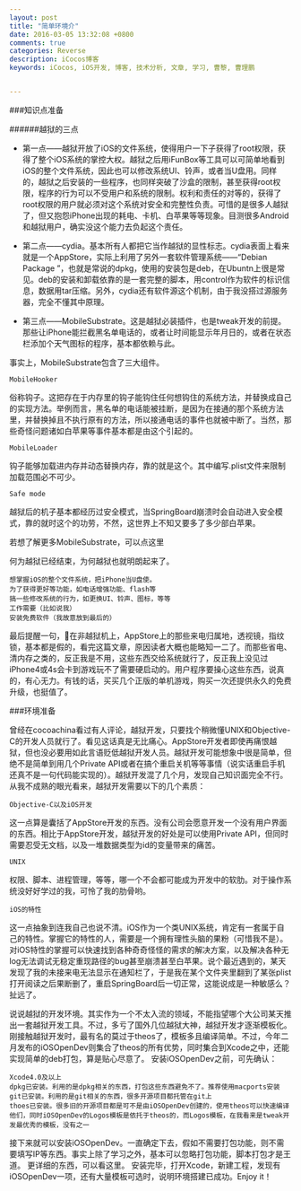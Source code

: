 ```yaml
---
layout: post
title: "简单环境介"
date: 2016-03-05 13:32:08 +0800
comments: true
categories: Reverse
description: iCocos博客
keywords: iCocos, iOS开发, 博客, 技术分析, 文章, 学习, 曹黎, 曹理鹏


---
```


###知识点准备

######越狱的三点

* 第一点——越狱开放了iOS的文件系统，使得用户一下子获得了root权限，获得了整个iOS系统的掌控大权。越狱之后用iFunBox等工具可以可简单地看到iOS的整个文件系统，因此也可以修改系统UI、铃声，或者当U盘用。同样的，越狱之后安装的一些程序，也同样突破了沙盒的限制，甚至获得root权限，程序的行为可以不受用户和系统的限制。权利和责任的对等的，获得了root权限的用户就必须对这个系统对安全和完整性负责。可惜的是很多人越狱了，但又抱怨iPhone出现的耗电、卡机、白苹果等等现象。目测很多Android和越狱用户，确实没这个能力去负起这个责任。

* 第二点——cydia。基本所有人都把它当作越狱的显性标志。cydia表面上看来就是一个AppStore，实际上利用了另外一套软件管理系统——“Debian Package ”，也就是常说的dpkg，使用的安装包是deb，在Ubuntn上很是常见。deb的安装和卸载依靠的是一套完整的脚本，用control作为软件的标识信息，数据用tar压缩。另外，cydia还有软件源这个机制，由于我没搭过源服务器，完全不懂其中原理。

* 第三点——MobileSubstrate。这是越狱必装插件，也是tweak开发的前提。那些让iPhone能拦截黑名单电话的，或者让时间能显示年月日的，或者在状态栏添加个天气图标的程序，基本都依赖与此。





<!--more-->




事实上，MobileSubstrate包含了三大组件。

    MobileHooker

俗称钩子。这把存在于内存里的钩子能钩住任何想钩住的系统方法，并替换成自己的实现方法。举例而言，黑名单的电话能被挂断，是因为在接通的那个系统方法里，并替换掉且不执行原有的方法，所以接通电话的事件也就被中断了。当然，那些奇怪问题诸如白苹果等事件基本都是由这个引起的。

    MobileLoader

钩子能够加载进内存并动态替换内存，靠的就是这个。其中编写.plist文件来限制加载范围必不可少。

    Safe mode

越狱后的机子基本都经历过安全模式，当SpringBoard崩溃时会自动进入安全模式，靠的就时这个的功劳，不然，这世界上不知又要多了多少部白苹果。

若想了解更多MobileSubstrate，可以点这里

何为越狱已经结束，为何越狱也就明朗起来了。

    想掌握iOS的整个文件系统，把iPhone当U盘使。
    为了获得更好等功能，如电话增强功能、flash等
    搞一些修改系统的行为，如更换UI、铃声、图标，等等
    工作需要（比如说我）
    安装免费软件（我故意放到最后的）

最后提醒一句，在非越狱机上，AppStore上的那些来电归属地，透视镜，指纹锁，基本都是假的，看完这篇文章，原因读者大概也能略知一二了。而那些省电、清内存之类的，反正我是不用，这些东西交给系统就行了，反正我上没见过iPhone4或4s会卡到游戏玩不了需要硬启动的。用户程序要操心这些东西，说真的，有心无力。有钱的话，买买几个正版的单机游戏，购买一次还提供永久的免费升级，也挺值了。

###环境准备


曾经在cocoachina看过有人评论，越狱开发，只要找个稍微懂UNIX和Objective-C的开发人员就行了。看见这话真是无比痛心。AppStore开发者即使再痛恨越狱，但也没必要用如此言语贬低越狱开发人员。越狱开发可能想象中很是简单，但绝不是简单到用几个Private API或者在搞个重启关机等等事情（说实话重启手机还真不是一句代码能实现的）。越狱开发混了几个月，发现自己知识面完全不行。从我不成熟的眼光看来，越狱开发需要以下的几个素质：

    Objective-C以及iOS开发

这一点算是囊括了AppStore开发的东西。没有公司会愿意开发一个没有用户界面的东西。相比于AppStore开发，越狱开发的好处是可以使用Private API，但同时需要忍受无文档，以及一堆数据类型为id的变量带来的痛苦。

    UNIX

权限、脚本、进程管理，等等，哪一个不会都可能成为开发中的软肋。对于操作系统没好好学过的我，可怜了我的肋骨哟。

    iOS的特性

这一点抽象到连我自己也说不清。iOS作为一个类UNIX系统，肯定有一套属于自己的特性。掌握它的特性的人，需要是一个拥有理性头脑的果粉（可惜我不是）。对iOS特性的掌握可以快速找到各种奇奇怪怪的需求的解决方案，以及解决各种无log无法调试无稳定重现路径的bug甚至崩溃甚至白苹果。说个最近遇到的，某天发现了我的未接来电无法显示在通知栏了，于是我在某个文件夹里翻到了某张plist打开阅读之后果断删了，重启SpringBoard后一切正常，这能说成是一种敏感么？ 扯远了。


说说越狱的开发环境。其实作为一个不太入流的领域，不能指望哪个大公司某天推出一套越狱开发工具。不过，多亏了国外几位越狱大神，越狱开发才逐渐模板化。刚接触越狱开发时，最有名的莫过于theos了，模板多且编译简单。不过，今年二月发布的iOSOpenDev则集合了theos的所有优势，同时集合到Xcode之中，还能实现简单的deb打包，算是贴心尽意了。 安装iOSOpenDev之前，可先确认：

    Xcode4.0及以上
    dpkg已安装。利用的是dpkg相关的东西，打包这些东西避免不了。推荐使用macports安装
    git已安装。利用的是git相关的东西，很多开源项目都托管在git上
    thoes已安装。很多旧的开源项目都是可不是由iOSOpenDev创建的，使用theos可以快速编译他们，同时iOSOpenDev的Logos模板是依托于theos的，而Logos模板，在我看来是tweak开发最优秀的模板，没有之一

接下来就可以安装iOSOpenDev。一直确定下去，假如不需要打包功能，则不需要填写IP等东西。事实上除了学习之外，基本可以忽略打包功能，脚本打包才是王道。 更详细的东西，可以看这里。 安装完毕，打开Xcode，新建工程，发现有iOSOpenDev一项，还有大量模板可选时，说明环境搭建已成功。Enjoy it！ 